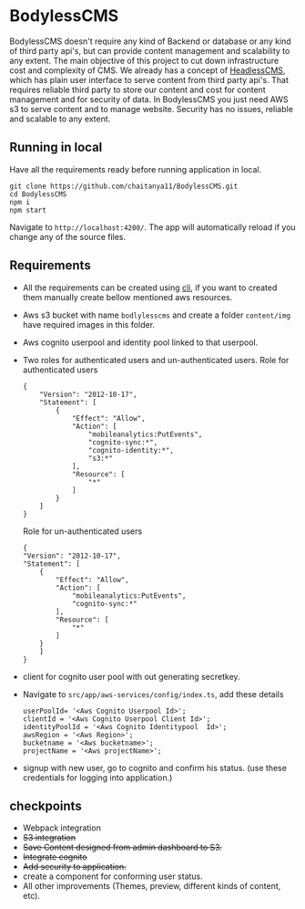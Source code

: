 # BodylessCMS

BodylessCMS doesn't require any kind of Backend or database or any kind of third party api's, but can provide content management and scalability to any extent. The main objective of this project to cut down infrastructure cost and complexity of CMS. We already has a concept of [HeadlessCMS](https://en.wikipedia.org/wiki/Headless_CMS), which has plain user interface to serve content from third party api's. That requires reliable third party to store our content and cost for content management and for security of data. In BodylessCMS you just need AWS s3 to serve content and to manage website. Security has no issues, reliable and scalable to any extent.

## Running in local
Have all the requirements ready before running application in local.
```
git clone https://github.com/chaitanya11/BodylessCMS.git
cd BodylessCMS
npm i
npm start
```
Navigate to `http://localhost:4200/`. The app will automatically reload if you change any of the source files.

## Requirements
* All the requirements can be created using [cli](https://github.com/chaitanya11/bodyless-cli), if you want to created them manually create bellow mentioned aws resources.
* Aws s3 bucket with name ```bodlylesscms``` and create a folder ```content/img``` have required images in this folder.
* Aws cognito userpool and identity pool linked to that userpool.
* Two roles for authenticated users and un-authenticated users.
    Role for authenticated users
    ```
    {
        "Version": "2012-10-17",
        "Statement": [
            {
                "Effect": "Allow",
                "Action": [
                    "mobileanalytics:PutEvents",
                    "cognito-sync:*",
                    "cognito-identity:*",
                    "s3:*"
                ],
                "Resource": [
                    "*"
                ]
            }
        ]
    }
    ```

    Role for un-authenticated users
    ```
    {
    "Version": "2012-10-17",
    "Statement": [
        {
            "Effect": "Allow",
            "Action": [
                "mobileanalytics:PutEvents",
                "cognito-sync:*"
            ],
            "Resource": [
                "*"
            ]
        }
        ]
    }
    ```
* client for cognito user pool with out generating secretkey.
* Navigate to ```src/app/aws-services/config/index.ts```, add these details 
    ```
    userPoolId= '<Aws Cognito Userpool Id>';
    clientId = '<Aws Cognito Userpool Client Id>';
    identityPoolId = '<Aws Cognito Identitypool  Id>';
    awsRegion = '<Aws Region>';
    bucketname = '<Aws bucketname>';
    projectName = '<Aws projectName>';
    ```
* signup with new user, go to cognito and confirm his status.   (use these credentials for logging into application.)



## checkpoints
* Webpack integration
* ~~S3 integration~~
* ~~Save Content designed from admin dashboard to S3.~~
* ~~Integrate cognito~~
* ~~Add security to application.~~
* create a component for conforming user status.
* All other improvements (Themes, preview, different kinds of content, etc).
